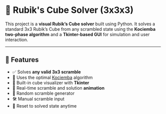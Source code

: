 # 🧩 Rubik's Cube Solver (3x3x3)

This project is a **visual Rubik’s Cube solver** built using Python. It solves a standard 3x3 Rubik’s Cube from any scrambled state using the **Kociemba two-phase algorithm** and a **Tkinter-based GUI** for simulation and user interaction.

---

## 🚀 Features

- ✅ Solves **any valid 3x3 scramble**
- 🎯 Uses the optimal [Kociemba](https://github.com/hkociemba/RubiksCube-TwophaseSolver) algorithm
- 🧱 Built-in cube visualizer with **Tkinter**
- 🔄 Real-time scramble and solution **animation**
- 🎲 Random scramble generator
- 🛠️ Manual scramble input
- 🧼 Reset to solved state anytime

